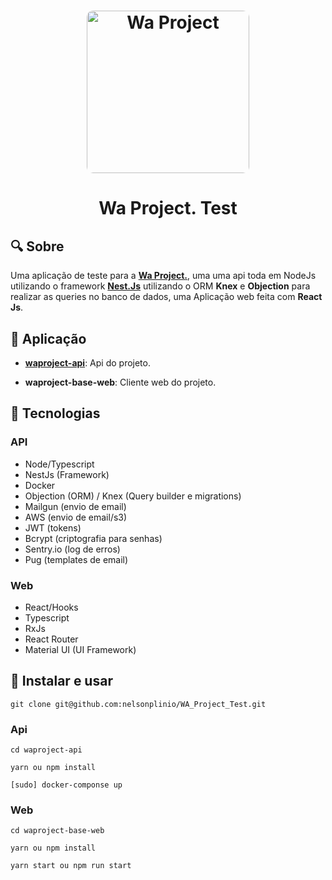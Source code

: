 
<h1 align="center">
    <img alt="Wa Project" src="https://www.waproject.com.br/public/image/logo_waProject-dark.svg" width="260px" style="border-radius: 10px"/>
</h1>

<h1 align="center">
  Wa Project. Test
</h1>


## 🔍 Sobre

Uma aplicação de teste para a <strong><a href='https://www.waproject.com.br/'>Wa Project.</a></strong>, uma uma api toda em NodeJs utilizando o framework <strong><a href='https://nestjs.com/'>Nest.Js</a></strong> utilizando o ORM <strong><a>Knex</a></strong> e <strong><a>Objection</a></strong> para realizar as queries no banco de dados, uma Aplicação web feita com <strong><a>React Js</a></strong>.


## 🔗 Aplicação

  - <strong><a href='https://github.com/nelsonplinio/WA_Project_Test/tree/master/waproject-api'>waproject-api</a></strong>: Api do projeto.
  
  - <strong href='https://github.com/nelsonplinio/WA_Project_Test/tree/master/waproject-base-web'><a>waproject-base-web</a></strong>: Cliente web do projeto.

  ## 🔧 Tecnologias

  ### API
  * Node/Typescript
  * NestJs (Framework)
  * Docker
  * Objection (ORM) / Knex (Query builder e migrations)
  * Mailgun (envio de email)
  * AWS (envio de email/s3)
  * JWT (tokens)
  * Bcrypt (criptografia para senhas)
  * Sentry.io (log de erros)
  * Pug (templates de email)

  ### Web
  * React/Hooks
  * Typescript
  * RxJs
  * React Router
  * Material UI (UI Framework)

## 🚀 Instalar e usar

    git clone git@github.com:nelsonplinio/WA_Project_Test.git


### Api
    cd waproject-api
    
    yarn ou npm install
    
    [sudo] docker-componse up

### Web
    cd waproject-base-web

    yarn ou npm install

    yarn start ou npm run start

